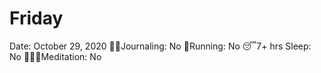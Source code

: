 # Friday

Date: October 29, 2020
✍🏼Journaling: No
👟Running: No
😴7+ hrs Sleep: No
🧘🏽‍♀️Meditation: No